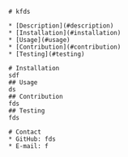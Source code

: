 
    # kfds

    * [Description](#description)
    * [Installation](#installation)
    * [Usage](#usage)
    * [Contribution](#contribution)
    * [Testing](#testing)
    
    # Installation
    sdf
    ## Usage 
    ds
    ## Contribution
    fds
    ## Testing 
    fds

    # Contact 
    * GitHub: fds
    * E-mail: f
    